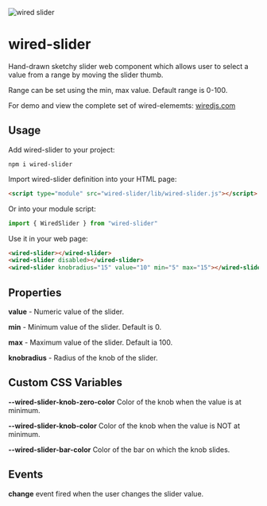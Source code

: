
![wired slider](https://wiredjs.github.io/wired-elements/images/slider.gif)

# wired-slider

Hand-drawn sketchy slider web component which allows user to select a value from a range by moving the slider thumb.

Range can be set using the min, max value. Default range is 0-100.

For demo and view the complete set of wired-elememts: [wiredjs.com](http://wiredjs.com/)

## Usage

Add wired-slider to your project:
```
npm i wired-slider
```
Import wired-slider definition into your HTML page:
```html
<script type="module" src="wired-slider/lib/wired-slider.js"></script>
```
Or into your module script:
```javascript
import { WiredSlider } from "wired-slider"
```

Use it in your web page:
```html
<wired-slider></wired-slider>
<wired-slider disabled></wired-slider>
<wired-slider knobradius="15" value="10" min="5" max="15"></wired-slider>
```

## Properties

**value** - Numeric value of the slider.

**min** - Minimum value of the slider. Default is 0.

**max** - Maximum value of the slider. Default ia 100.

**knobradius** - Radius of the knob of the slider. 

## Custom CSS Variables

**--wired-slider-knob-zero-color** Color of the knob when the value is at minimum.

**--wired-slider-knob-color** Color of the knob when the value is NOT at minimum.

**--wired-slider-bar-color** Color of the bar on which the knob slides. 

## Events

**change** event fired when the user changes the slider value. 

